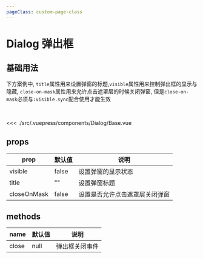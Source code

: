 ```yaml
---
pageClass: custom-page-class
---
```


# Dialog 弹出框

## 基础用法

下方案例中, `title`属性用来设置弹窗的标题,`visible`属性用来控制弹出框的显示与隐藏, `close-on-mask`属性用来允许点击遮罩层的时候关闭弹窗, 但是`close-on-mask`必须与`:visible.sync`配合使用才能生效

<br/>
<Dialog-Base/>

<<< ./src/.vuepress/components/Dialog/Base.vue

## props

| prop        | 默认值 | 说明                           |
| ----------- | ------ | ------------------------------ |
| visible     | false  | 设置弹窗的显示状态             |
| title       | ""     | 设置弹窗标题                   |
| closeOnMask | false  | 设置是否允许点击遮罩层关闭弹窗 |

## methods

| name  | 默认值 | 说明           |
| ----- | ------ | -------------- |
| close | null   | 弹出框关闭事件 |
